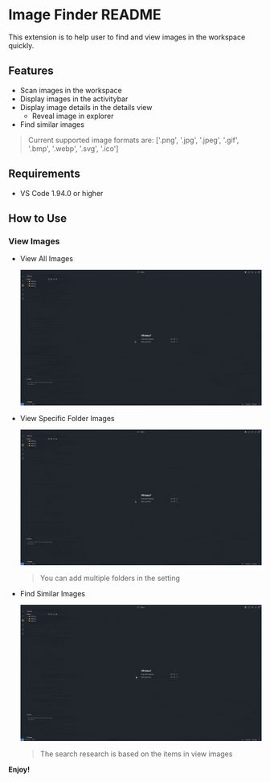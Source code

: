 # Image Finder README

This extension is to help user to find and view images in the workspace quickly.

## Features

- Scan images in the workspace
- Display images in the activitybar
- Display image details in the details view
  - Reveal image in explorer
- Find similar images

> Current supported image formats are: ['.png', '.jpg', '.jpeg', '.gif', '.bmp', '.webp', '.svg', '.ico']

## Requirements

- VS Code 1.94.0 or higher

## How to Use

### View Images

- View All Images

  ![View All Images](./assets/README/view-all-images.gif)

- View Specific Folder Images

  ![View Specific Folder Images](./assets/README/view-specific-folder-images.gif)

  > You can add multiple folders in the setting

- Find Similar Images

  ![Find Similar Images](./assets/README/find-similar-images.gif)

  > The search research is based on the items in view images

**Enjoy!**
